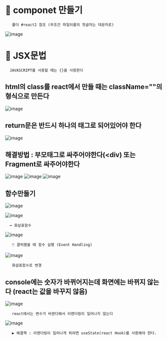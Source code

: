 # 📰 componet 만들기

       폴더 #react2 참조 (무조건 파일이름의 첫글자는 대문자로)
![image](https://github.com/hyejin192/react_basic/assets/129017064/221c642b-027d-4849-bde7-1edf42a51c93)


# 🧃 JSX문법

      JAVASCRIPT를 사용할 때는 {}을 사용한다
## html의 class를 react에서 만들 때는 className=""의 형식으로 만든다
![image](https://github.com/hyejin192/react_basic/assets/129017064/d3fae404-4a3d-47f9-8b51-24179db8f2a3)

## return문은 반드시 하나의 태그로 되어있어야 한다
![image](https://github.com/hyejin192/react_basic/assets/129017064/5541659f-c05b-4515-8a4c-cab6e265df13)

## 해결방법 : 부모태그로 싸주어야한다(<div) 또는 Fragment로 싸주어야한다
![image](https://github.com/hyejin192/react_basic/assets/129017064/4c48de52-127a-478c-9082-91e65ec05046)
![image](https://github.com/hyejin192/react_basic/assets/129017064/0c9931b9-5696-4123-bc50-7fd684aea7d5) ![image](https://github.com/hyejin192/react_basic/assets/129017064/737dad5a-2b33-405d-8351-6148abd84dff)

## 함수만들기
![image](https://github.com/hyejin192/react_basic/assets/129017064/69f58aa4-570e-48df-8e7f-9595cabe0167)

![image](https://github.com/hyejin192/react_basic/assets/129017064/81786e01-67ea-4f32-bb49-bf2ddc3f06ac)

      ➡️ 화살표함수

![image](https://github.com/hyejin192/react_basic/assets/129017064/cb5f49c0-1e63-4e81-8149-2c16d31e0f58)

       🖱️ 클릭했을 때 함수 실행 (Event Handling)
![image](https://github.com/hyejin192/react_basic/assets/129017064/f20660b0-3401-407a-8c10-3fa19502015f)
       
       화살표함수로 변경
       
## console에는 숫자가 바뀌어지는데 화면에는 바뀌지 않는다 (react는 값을 바꾸지 않음)
![image](https://github.com/hyejin192/react_basic/assets/129017064/b91f9d93-1db5-4e07-8cb0-1ad6f061ad85)

       react에서는 변수가 바뀐다해서 리랜더링이 일어나지 않는다
       
![image](https://github.com/hyejin192/react_basic/assets/129017064/72b3038a-391c-4452-bd60-8b27f748ba39)

       ▶️ 해결책 : 리랜더링이 일어나게 하려면 useState(react Hook)를 사용해야 한다.




      





